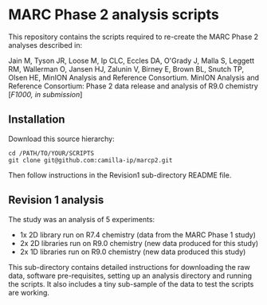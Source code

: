 # MARC Phase 2 analysis scripts

This repository contains the scripts required to re-create the MARC Phase 2 analyses described in:

Jain M, Tyson JR, Loose M, Ip CLC, Eccles DA, O\'Grady J, Malla S, Leggett RM, Wallerman O, Jansen HJ, Zalunin V, Birney E, Brown BL, Snutch TP, Olsen HE, MinION Analysis and Reference Consortium. MinION Analysis and Reference Consortium: Phase 2 data release and analysis of R9.0 chemistry [*F1000, in submission*]

## Installation

Download this source hierarchy:

```
cd /PATH/TO/YOUR/SCRIPTS
git clone git@github.com:camilla-ip/marcp2.git
```

Then follow instructions in the Revision1 sub-directory README file.

## Revision 1 analysis

The study was an analysis of 5 experiments:
- 1x 2D library run on R7.4 chemistry (data from the MARC Phase 1 study)
- 2x 2D libraries run on R9.0 chemistry (new data produced for this study)
- 2x 1D libraries run on R9.0 chemistry (new data produced this study)

This sub-directory contains detailed instructions for downloading the raw data, software pre-requisites, setting up an analysis directory and running the scripts. It also includes a tiny sub-sample of the data to test the scripts are working.

